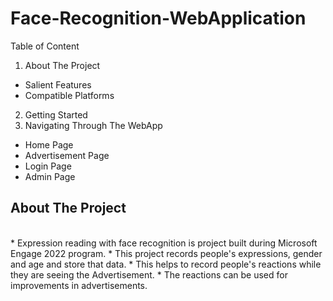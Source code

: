 # Face-Recognition-WebApplication

Table of Content
1. About The Project
* Salient Features
* Compatible Platforms
2. Getting Started
3. Navigating Through The WebApp
* Home Page
* Advertisement Page
* Login Page
* Admin Page

## About The Project
<br/>
* Expression reading with face recognition is project built during Microsoft Engage 2022 program.
* This project records people's expressions, gender and age and store that data.
* This helps to record people's reactions while they are seeing the Advertisement.
* The reactions can be used for improvements in advertisements.
